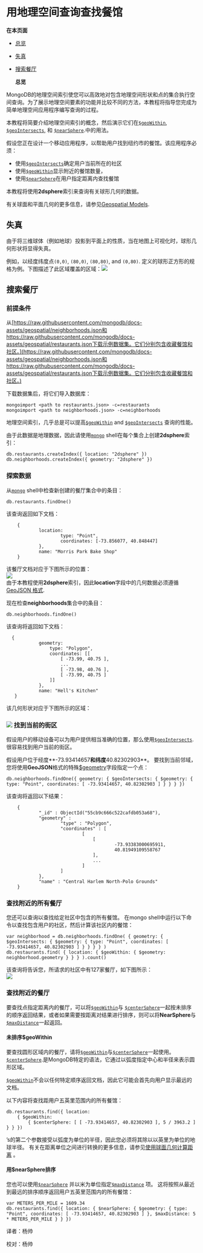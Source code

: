 # 用地理空间查询查找餐馆

**在本页面**

* [总览](find-restaurants-with-geospatial-queries.md#overview)
* [失真](find-restaurants-with-geospatial-queries.md#distortion)
* [搜索餐厅](find-restaurants-with-geospatial-queries.md#searching)

  **总览**

MongoDB的地理空间索引使您可以高效地对包含地理空间形状和点的集合执行空间查询。为了展示地理空间要素的功能并比较不同的方法，本教程将指导您完成为简单地理空间应用程序编写查询的过程。

本教程将简要介绍地理空间索引的概念，然后演示它们在[`$geoWithin`](https://docs.mongodb.com/master/reference/operator/query/geoWithin/#op._S_geoWithin), [`$geoIntersects`](https://docs.mongodb.com/master/reference/operator/query/geoIntersects/#op._S_geoIntersects), 和 [`$nearSphere`](https://docs.mongodb.com/master/reference/operator/query/nearSphere/#op._S_nearSphere).中的用法。

假设您正在设计一个移动应用程序，以帮助用户找到纽约市的餐馆。该应用程序必须：

* 使用[`$geoIntersects`](https://docs.mongodb.com/master/reference/operator/query/geoIntersects/#op._S_geoIntersects)确定用户当前所在的社区
* 使用[`$geoWithin`](https://docs.mongodb.com/master/reference/operator/query/geoWithin/#op._S_geoWithin)显示附近的餐馆数量，
* 使用[`$nearSphere`](https://docs.mongodb.com/master/reference/operator/query/nearSphere/#op._S_nearSphere)在用户指定距离内查找餐馆

本教程将使用**2dsphere**索引来查询有关球形几何的数据。

有关球面和平面几何的更多信息，请参见[Geospatial Models](https://docs.mongodb.com/master/geospatial-queries/#geospatial-geometry).

## 失真

由于将三维球体（例如地球）投影到平面上的性质，当在地图上可视化时，球形几何形状将显得失真。

例如，以经度纬度点`(0,0)`, `(80,0)`, `(80,80)`, and `(0,80)`. 定义的球形正方形的规格为例。下图描述了此区域覆盖的区域：![](https://www.mongodb.com/docs/manual/images/geospatial-spherical-square.png)

## 搜索餐厅

### 前提条件

从[https://raw.githubusercontent.com/mongodb/docs-assets/geospatial/neighborhoods.json和https://raw.githubusercontent.com/mongodb/docs-assets/geospatial/restaurants.json下载示例数据集。它们分别包含收藏餐馆和社区。](https://raw.githubusercontent.com/mongodb/docs-assets/geospatial/neighborhoods.json和https://raw.githubusercontent.com/mongodb/docs-assets/geospatial/restaurants.json下载示例数据集。它们分别包含收藏餐馆和社区。)

下载数据集后，将它们导入数据库：

```text
mongoimport <path to restaurants.json> -c=restaurants
mongoimport <path to neighborhoods.json> -c=neighborhoods
```

地理空间索引，几乎总是可以提高[`$geoWithin`](https://docs.mongodb.com/master/reference/operator/query/geoWithin/#op._S_geoWithin) and [`$geoIntersects`](https://docs.mongodb.com/master/reference/operator/query/geoIntersects/#op._S_geoIntersects) 查询的性能。

由于此数据是地理数据，因此请使用[`mongo`](https://docs.mongodb.com/master/reference/program/mongo/#bin.mongo) shell在每个集合上创建**2dsphere**索引：

```text
db.restaurants.createIndex({ location: "2dsphere" })
db.neighborhoods.createIndex({ geometry: "2dsphere" })
```

### 探索数据

从[`mongo`](https://docs.mongodb.com/master/reference/program/mongo/#bin.mongo) shell中检查新创建的餐厅集合中的条目：

```text
db.restaurants.findOne()
```

该查询返回如下文档：

```text
    { 
            location:   
                    type: "Point", 
                    coordinates: [-73.856077, 40.848447]
            },
            name: "Morris Park Bake Shop"
    }
```

该餐厅文档对应于下图所示的位置：  
![](https://www.mongodb.com/docs/manual/images/geospatial-single-point.png)  
由于本教程使用**2dsphere**索引，因此**location**字段中的几何数据必须遵循[GeoJSON 格式](https://docs.mongodb.com/master/reference/geojson/).

现在检查**neighborhoods**集合中的条目：

```text
db.neighborhoods.findOne()
```

该查询将返回如下文档：

```text
  {
            geometry:  
                type: "Polygon", 
                coordinates: [[
                    [ -73.99, 40.75 ], 
                    ...
                    [ -73.98, 40.76 ], 
                    [ -73.99, 40.75 ] 
                ]]  
            },  
            name: "Hell's Kitchen"
   }
```

该几何形状对应于下图所示的区域：

### ![](https://www.mongodb.com/docs/manual/images/geospatial-polygon-hells-kitchen.png) 找到当前的街区

假设用户的移动设备可以为用户提供相当准确的位置，那么使用[`$geoIntersects`](https://docs.mongodb.com/master/reference/operator/query/geoIntersects/#op._S_geoIntersects).很容易找到用户当前的街区。

假设用户位于经度**-73.93414657**和纬度**40.82302903**。 要找到当前邻域，您将使用**GeoJSON**格式的特殊[$geometry](find-restaurants-with-geospatial-queries.md)字段指定一个点：

```text
db.neighborhoods.findOne({ geometry: { $geoIntersects: { $geometry: { type: "Point", coordinates: [ -73.93414657, 40.82302903 ] } } } })
```

该查询将返回以下结果：

```text
    {
            "_id" : ObjectId("55cb9c666c522cafdb053a68"),
            "geometry" :   
                    "type" : "Polygon",
                    "coordinates" : [
                            [             
                                [          
                                        -73.93383000695911,
                                        40.81949109558767 
                                ],           
                                ...     
                            ]    
                    ] 
            },
            "name" : "Central Harlem North-Polo Grounds"
    }
```

### 查找附近的所有餐厅

您还可以查询以查找给定社区中包含的所有餐馆。 在mongo shell中运行以下命令以查找包含用户的社区，然后计算该社区内的餐馆：

```text
var neighborhood = db.neighborhoods.findOne( { geometry: { $geoIntersects: { $geometry: { type: "Point", coordinates: [ -73.93414657, 40.82302903 ] } } } } )
db.restaurants.find( { location: { $geoWithin: { $geometry: neighborhood.geometry } } } ).count()
```

该查询将告诉您，所请求的社区中有127家餐厅，如下图所示：  
![](https://www.mongodb.com/docs/manual/images/geospatial-all-restaurants.png)

### 查找附近的餐厅

要查找点指定距离内的餐厅，可以将[`$geoWithin`](https://docs.mongodb.com/master/reference/operator/query/geoWithin/#op._S_geoWithin)与 [`$centerSphere`](https://docs.mongodb.com/master/reference/operator/query/centerSphere/#op._S_centerSphere)一起按未排序的顺序返回结果，或者如果需要按距离对结果进行排序，则可以将**NearSphere**与[`$maxDistance`](https://docs.mongodb.com/master/reference/operator/query/maxDistance/#op._S_maxDistance)一起返回。

#### 未排序$geoWithin

要查找圆形区域内的餐厅，请将[`$geoWithin`](https://docs.mongodb.com/master/reference/operator/query/geoWithin/#op._S_geoWithin)与[`$centerSphere`](https://docs.mongodb.com/master/reference/operator/query/centerSphere/#op._S_centerSphere)一起使用。 [`$centerSphere`](https://docs.mongodb.com/master/reference/operator/query/centerSphere/#op._S_centerSphere).是MongoDB特定的语法，它通过以弧度指定中心和半径来表示圆形区域。

[`$geoWithin`](https://docs.mongodb.com/master/reference/operator/query/geoWithin/#op._S_geoWithin)不会以任何特定顺序返回文档，因此它可能会首先向用户显示最远的文档。

以下内容将查找距用户五英里范围内的所有餐馆：

```text
db.restaurants.find({ location:
    { $geoWithin:   
        { $centerSphere: [ [ -73.93414657, 40.82302903 ], 5 / 3963.2 ] } } })
```

’s的第二个参数接受以弧度为单位的半径，因此您必须将其除以以英里为单位的地球半径。 有关在距离单位之间进行转换的更多信息，请参见[使用球面几何计算距离](https://docs.mongodb.com/master/tutorial/calculate-distances-using-spherical-geometry-with-2d-geospatial-indexes/) 。

#### 用$nearSphere排序

您也可以使用[`$nearSphere`](https://docs.mongodb.com/master/reference/operator/query/nearSphere/#op._S_nearSphere) 并以米为单位指定[`$maxDistance`](https://docs.mongodb.com/master/reference/operator/query/maxDistance/#op._S_maxDistance) 项。 这将按照从最近到最远的排序顺序返回用户五英里范围内的所有餐馆：

```text
var METERS_PER_MILE = 1609.34
db.restaurants.find({ location: { $nearSphere: { $geometry: { type: "Point", coordinates: [ -73.93414657, 40.82302903 ] }, $maxDistance: 5 * METERS_PER_MILE } } })
```

译者：杨帅

校对：杨帅


